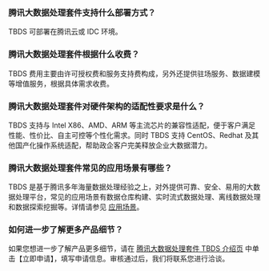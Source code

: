 ### 腾讯大数据处理套件支持什么部署方式？
TBDS 可部署在腾讯云或 IDC 环境。

### 腾讯大数据处理套件根据什么收费？
TBDS 费用主要由许可授权费和服务支持费构成，另外还提供驻场服务、数据建模等增值服务，根据具体需求收费。

### 腾讯大数据处理套件对硬件架构的适配性要求是什么？
TBDS 支持与 Intel X86、AMD、ARM 等主流芯片的兼容性适配，便于客户满足性能、性价比、自主可控等个性化需求。同时 TBDS 支持 CentOS、Redhat 及其他国产化操作系统适配，帮助政企客户完美释放企业大数据潜力。

### 腾讯大数据处理套件常见的应用场景有哪些？
TBDS 是基于腾讯多年海量数据处理经验之上，对外提供可靠、安全、易用的大数据处理平台，常见的应用场景有数据仓库构建、实时流式数据处理、离线数据处理和数据探索挖掘等。详情请参见 [应用场景](https://cloud.tencent.com/document/product/273/11075)。

### 如何进一步了解更多产品细节？
如果您想进一步了解产品更多细节，请在 [腾讯大数据处理套件 TBDS 介绍页](https://cloud.tencent.com/product/tbds) 中单击【立即申请】，填写申请信息。审核通过后，我们将联系您进行洽谈。
